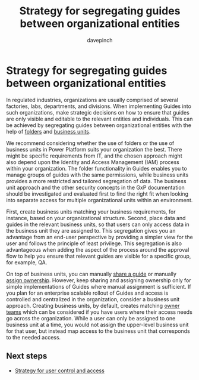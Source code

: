 ﻿---
title: Strategy for segregating guides between organizational entities
description: Learn about ways to segregate guides between users or organizational groups
ms.date: 03/09/2023
ms.topic: conceptual
author: davepinch
ms.author: davepinch
ms-reviewer: m-hartmann
ms.custom: bap-template
---

# Strategy for segregating guides between organizational entities

In regulated industries, organizations are usually comprised of several factories, labs, departments, and divisions. When implementing Guides into such organizations, make strategic decisions on how to ensure that guides are only visible and editable to the relevant entities and individuals. This can be achieved by segregating guides between organizational entities with the help of [folders](../admin-create-folders.md) and [business units](/power-platform/admin/create-edit-business-units).

We recommend considering whether the use of folders or the use of business units in Power Platform suits your organization the best. There might be specific requirements from IT, and the chosen approach might also depend upon the Identity and Access Management (IAM) process within your organization. The folder functionality in Guides enables you to manage groups of guides with the same permissions, while business units provides a more restricted and tailored segregation of data. The business unit approach and the other security concepts in the GxP documentation should be investigated and evaluated first to find the right fit when looking into separate access for multiple organizational units within an environment.

First, create business units matching your business requirements, for instance, based on your organizational structure. Second, place data and guides in the relevant business units, so that users can only access data in the business unit they are assigned to. This segregation gives you an advantage from an end-user perspective by providing a simpler view for the user and follows the principle of least privilege. This segregation is also advantageous when adding the aspect of the process around the approval flow to help you ensure that relevant guides are visible for a specific group, for example, QA.

On top of business units, you can manually [share a guide](../admin-share-guide.md) or manually [assign ownership](../admin-access-assign.md). However, keep sharing and assigning ownership only for simple implementations of Guides where manual assignment is sufficient. If you plan for an enterprise scalable rollout of Guides and access is controlled and centralized in the organization, consider a business unit approach. Creating business units, by default, creates matching [owner teams](/power-apps/developer/data-platform/use-access-teams-owner-teams-collaborate-share-information) which can be considered if you have users where their access needs go across the organization. While a user can only be assigned to one business unit at a time, you would not assign the upper-level business unit for that user, but instead map access to the business unit that corresponds to the needed access.

## Next steps

- [Strategy for user control and access](strategy-for-user-control-and-access.md)
